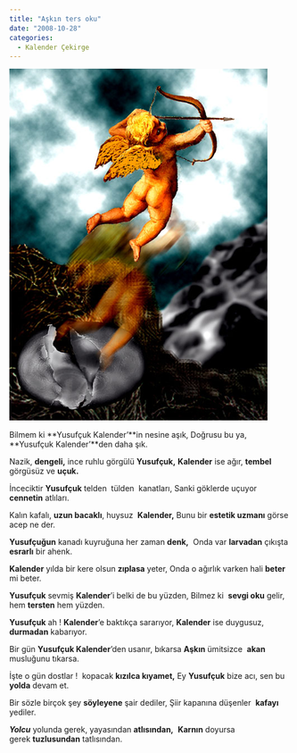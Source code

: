 ```yaml
---
title: "Aşkın ters oku"
date: "2008-10-28"
categories: 
  - Kalender Çekirge
---
```


[![eros.jpg](../uploads/2008/10/eros.jpg)](../uploads/2008/10/eros.jpg "eros.jpg")

Bilmem ki **Yusufçuk Kalender’**in nesine aşık, Doğrusu bu ya, **Yusufçuk Kalender’**den daha şık.

Nazik, **dengeli,** ince ruhlu görgülü **Yusufçuk,** **Kalender** ise ağır, **tembel** görgüsüz ve **uçuk.**

İnceciktir **Yusufçuk** telden  tülden  kanatları, Sanki göklerde uçuyor **cennetin** atlıları.

Kalın kafalı, **uzun bacaklı**, huysuz  **Kalender,** Bunu bir **estetik uzmanı** görse acep ne der.

**Yusufçuğun** kanadı kuyruğuna her zaman **denk,**  Onda var **larvadan** çıkışta **esrarlı** bir ahenk.

**Kalender** yılda bir kere olsun **zıplasa** yeter, Onda o ağırlık varken hali **beter** mi beter. 

**Yusufçuk** sevmiş **Kalender**’i belki de bu yüzden, Bilmez ki  **sevgi oku** gelir,  hem **tersten** hem yüzden.

**Yusufçuk** ah ! **Kalender**’e baktıkça sararıyor, **Kalender** ise duygusuz, **durmadan** kabarıyor.

Bir gün **Yusufçuk Kalender**’den usanır, bıkarsa **Aşkın** ümitsizce  **akan** musluğunu tıkarsa.

İşte o gün dostlar !  kopacak **kızılca kıyamet,** Ey **Yusufçuk** bize acı, sen bu **yolda** devam et.

Bir sözle birçok şey **söyleyene** şair dediler, Şiir kapanına düşenler  **kafayı** yediler.

_**Yolcu**_ yolunda gerek, yayasından **atlısından,**  **Karnın** doyursa gerek **tuzlusundan** tatlısından.
